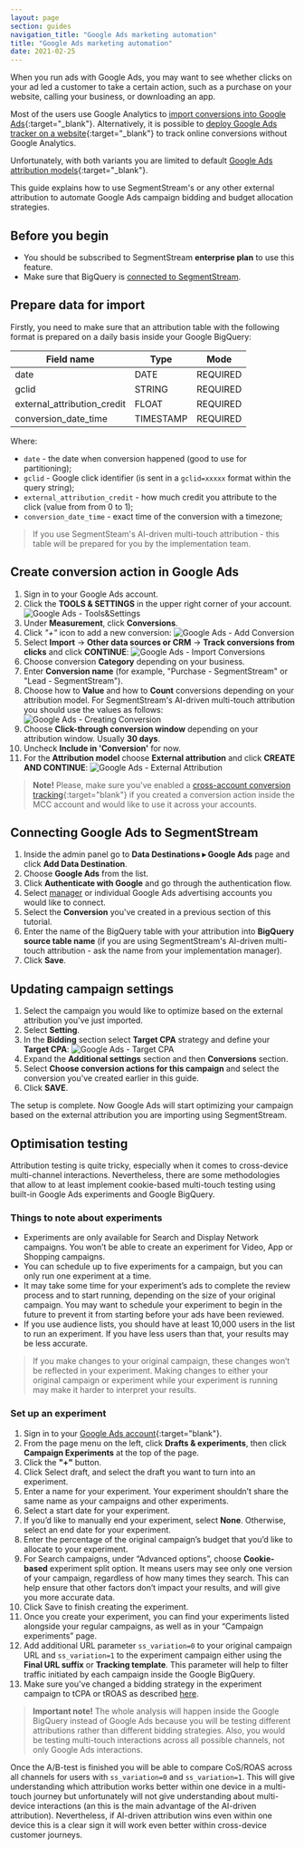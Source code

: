 ```yaml
---
layout: page
section: guides
navigation_title: "Google Ads marketing automation"
title: "Google Ads marketing automation"
date: 2021-02-25
---
```


When you run ads with Google Ads, you may want to see whether clicks on your ad led a customer to take a certain action, such as a purchase on your website, calling your business, or downloading an app.

Most of the users use Google Analytics to [import conversions into Google Ads](https://support.google.com/google-ads/answer/2375435https://support.google.com/google-ads/answer/2375435){:target="_blank"}. Alternatively, it is possible to [deploy Google Ads tracker on a website](https://support.google.com/google-ads/answer/1722054){:target="_blank"} to track online conversions without Google Analytics.

Unfortunately, with both variants you are limited to default [Google Ads attribution models](https://support.google.com/google-ads/answer/6259715){:target="_blank"}.

This guide explains how to use SegmentStream's or any other external attribution to automate Google Ads campaign bidding and budget allocation strategies.

## Before you begin

- You should be subscribed to SegmentStream **enterprise plan** to use this feature.
- Make sure that BigQuery is [connected to SegmentStream](/bigquery/connecting-bigquery).

## Prepare data for import

Firstly, you need to make sure that an attribution table with the following format is prepared on a daily basis inside your Google BigQuery:

Field name|Type|Mode
--- | --- | ---
date | DATE | REQUIRED
gclid | STRING | REQUIRED
external_attribution_credit | FLOAT | REQUIRED
conversion_date_time | TIMESTAMP | REQUIRED

Where:
- `date` - the date when conversion happened (good to use for partitioning);
- `gclid` - Google click identifier (is sent in a `gclid=xxxxx` format within the query string);
- `external_attribution_credit` - how much credit you attribute to the click (value from from 0 to 1);
- `conversion_date_time` - exact time of the conversion with a timezone;

> If you use SegmentSteam's AI-driven multi-touch attribution - this table will be prepared for you by the implementation team.

## Create conversion action in Google Ads

1. Sign in to your Google Ads account.
2. Click the **TOOLS & SETTINGS**  in the upper right corner of your account.
![Google Ads - Tools&Settings](/img/guides/google-ads-marketing-automation/google-ads-1.png)
3. Under **Measurement**, click **Conversions**.
4. Click *"+"* icon to add a new conversion:
![Google Ads - Add Conversion](/img/guides/google-ads-marketing-automation/google-ads-2.png)
5. Select **Import** -> **Other data sources or CRM** -> **Track conversions from clicks** and click **CONTINUE**:
![Google Ads - Import Conversions](/img/guides/google-ads-marketing-automation/google-ads-3.png)
6. Choose conversion **Category** depending on your business.
7. Enter  **Conversion name** (for example, "Purchase - SegmentStream" or "Lead - SegmentStream").
8. Choose how to **Value** and how to **Count** conversions depending on your attribution model. For SegmentStream's AI-driven multi-touch attribution you should use the values as follows:
![Google Ads - Creating Conversion](/img/guides/google-ads-marketing-automation/google-ads-4.png)
9. Choose **Click-through conversion window** depending on your attribution window. Usually **30 days**.
10. Uncheck **Include in 'Conversion'** for now.
11. For the **Attribution model** choose **External attribution** and click **CREATE AND CONTINUE**:
![Google Ads - External Attribution](/img/guides/google-ads-marketing-automation/google-ads-5.png)

> **Note!** Please, make sure you've enabled a [cross-account conversion tracking](https://support.google.com/google-ads/answer/3030657){:target="blank"} if you created a conversion action inside the MCC account and would like to use it across your accounts.

## Connecting Google Ads to SegmentStream

1. Inside the admin panel go to **Data Destinations ▸ Google Ads** page and click **Add Data Destination**.
2. Choose **Google Ads** from the list.
3. Click **Authenticate with Google** and go through the authentication flow.
4. Select [manager](#manager-advertising-accounts) or individual Google Ads advertising accounts you would like to connect.
5. Select the **Conversion** you've created in a previous section of this tutorial.
6. Enter the name of the BigQuery table with your attribution into **BigQuery source table name** (if you are using SegmentStream's AI-driven multi-touch attribution - ask the name from your implementation manager).
7. Click **Save**.

## Updating campaign settings

1. Select the campaign you would like to optimize based on the external attribution you've just imported.
2. Select **Setting**.
3. In the **Bidding** section select **Target CPA** strategy and define your **Target CPA**:
![Google Ads - Target CPA](/img/guides/google-ads-marketing-automation/google-ads-6.png)
4. Expand the **Additional settings** section and then **Conversions** section.
5. Select **Choose conversion actions for this campaign** and select the conversion you've created earlier in this guide.
6. Click **SAVE**.

The setup is complete. Now Google Ads will start optimizing your campaign based on the external attribution you are importing using SegmentStream.

## Optimisation testing

Attribution testing is quite tricky, especially when it comes to cross-device multi-channel interactions. Nevertheless, there are some methodologies that allow to at least implement cookie-based multi-touch testing using built-in Google Ads experiments and Google BigQuery.

### Things to note about experiments
* Experiments are only available for Search and Display Network campaigns. You won’t be able to create an experiment for Video, App or Shopping campaigns.
* You can schedule up to five experiments for a campaign, but you can only run one experiment at a time.
* It may take some time for your experiment’s ads to complete the review process and to start running, depending on the size of your original campaign. You may want to schedule your experiment to begin in the future to prevent it from starting before your ads have been reviewed.
* If you use audience lists, you should have at least 10,000 users in the list to run an experiment. If you have less users than that, your results may be less accurate. 

> If you make changes to your original campaign, these changes won’t be reflected in your experiment. Making changes to either your original campaign or experiment while your experiment is running may make it harder to interpret your results.

### Set up an experiment

1. Sign in to your [Google Ads account](https://ads.google.com/){:target="blank"}.
2. From the page menu on the left, click **Drafts & experiments**, then click **Campaign Experiments** at the top of the page.
3. Click the **"+"** button.
4. Click Select draft, and select the draft you want to turn into an experiment.
5. Enter a name for your experiment. Your experiment shouldn’t share the same name as your campaigns and other experiments.
6. Select a start date for your experiment.
7. If you’d like to manually end your experiment, select **None**. Otherwise, select an end date for your experiment.
8. Enter the percentage of the original campaign’s budget that you’d like to allocate to your experiment.
9. For Search campaigns, under “Advanced options”, choose **Cookie-based** experiment split option. It means users may see only one version of your campaign, regardless of how many times they search. This can help ensure that other factors don’t impact your results, and will give you more accurate data.
10. Click Save to finish creating the experiment.
11. Once you create your experiment, you can find your experiments listed alongside your regular campaigns, as well as in your “Campaign experiments” page.
12. Add additional URL parameter `ss_variation=0` to your original campaign URL and `ss_variation=1` to the experiment campaign either using the **Final URL suffix** or **Tracking template**. This parameter will help to filter traffic initiated by each campaign inside the Google BigQuery.
13. Make sure you've changed a bidding strategy in the experiment campaign to tCPA or tROAS as described [here](  #updating-campaign-settings).

> **Important note!** The whole analysis will happen inside the Google BigQuery instead of Google Ads because you will be testing different attributions rather than different bidding strategies. Also, you would be testing multi-touch interactions across all possible channels, not only Google Ads interactions.

Once the A/B-test is finished you will be able to compare CoS/ROAS across all channels for users with `ss_variation=0` and `ss_variation=1`. This will give understanding which attribution works better within one device in a multi-touch journey but unfortunately will not give understanding about multi-device interactions (an this is the main advantage of the AI-driven attribution). Nevertheless, if AI-driven attribution wins even within one device this is a clear sign it will work even better within cross-device customer journeys.
